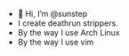 - 👋 Hi, I’m @sunstep
- I create deathrun strippers.
- By the way I use Arch Linux
- By the way I use vim

<!---
sunstep/sunstep is a ✨ special ✨ repository because its `README.md` (this file) appears on your GitHub profile.
You can click the Preview link to take a look at your changes.
--->
